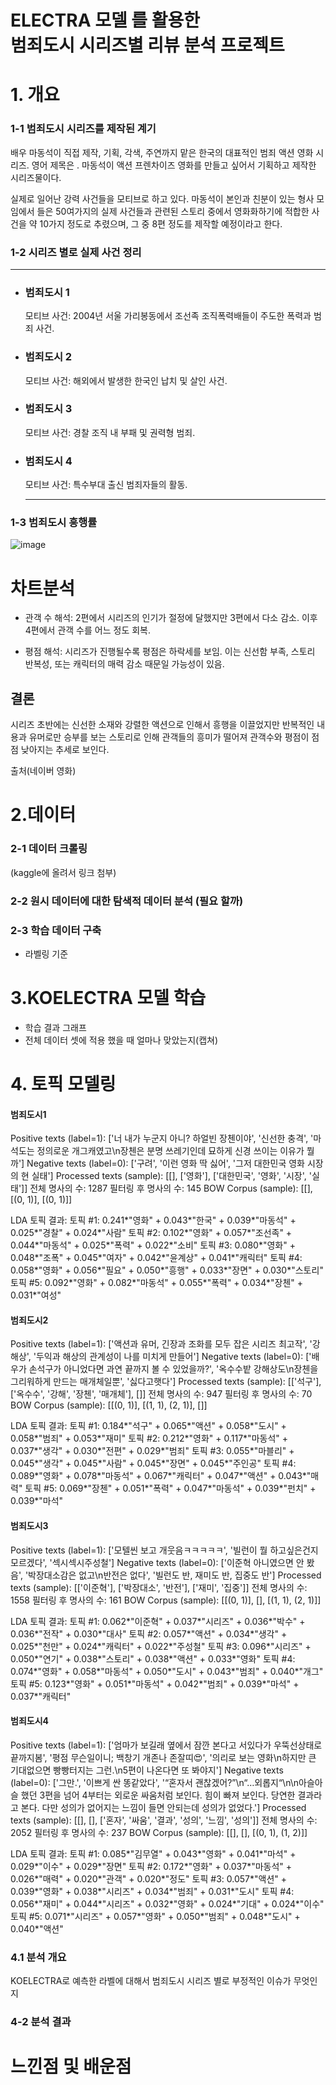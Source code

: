 # ELECTRA 모델 를 활용한 <br>범죄도시 시리즈별 리뷰 분석 프로젝트

# 1. 개요
### 1-1 범죄도시 시리즈를 제작된 계기

배우 마동석이 직접 제작, 기획, 각색, 주연까지 맡은 한국의 대표적인 범죄 액션 영화 시리즈. 
영어 제목은 <The Roundup Series>. 마동석이 액션 프렌차이즈 영화를 만들고 싶어서 기획하고 제작한 시리즈물이다.

실제로 일어난 강력 사건들을 모티브로 하고 있다. 마동석이 본인과 친분이 있는 형사 모임에서 들은 50여가지의 실제 사건들과 관련된 스토리 중에서 영화화하기에 적합한 사건을 약 10가지 정도로 추렸으며, 그 중 8편 정도를 제작할 예정이라고 한다.

### 1-2 시리즈 별로 실제 사건 정리
---
- ### 범죄도시 1
  모티브 사건: 2004년 서울 가리봉동에서 조선족 조직폭력배들이 주도한 폭력과 범죄 사건.

- ### 범죄도시 2
  모티브 사건: 해외에서 발생한 한국인 납치 및 살인 사건.

- ### 범죄도시 3
  모티브 사건: 경찰 조직 내 부패 및 권력형 범죄.

- ### 범죄도시 4
  모티브 사건: 특수부대 출신 범죄자들의 활동.
  
  ---
### 1-3 범죄도시 흥행률
![image](https://github.com/user-attachments/assets/f3d7ffc0-f99d-4d5b-b031-88b7a70bec78)

# 차트분석
- 관객 수 
해석: 2편에서 시리즈의 인기가 절정에 달했지만 3편에서 다소 감소. 이후 4편에서 관객 수를 어느 정도 회복.

- 평점
해석: 시리즈가 진행될수록 평점은 하락세를 보임. 이는 신선함 부족, 스토리 반복성, 또는 캐릭터의 매력 감소 때문일 가능성이 있음.

## 결론

시리즈 초반에는 신선한 소재와 강렬한 액션으로 인해서 흥행을 이끌었지만
반복적인 내용과 유머로만 승부를 보는 스토리로 인해 관객들의 흥미가 떨어져 관객수와 평점이 점점 낮아지는 추세로 보인다. 


출처(네이버 영화)

# 2.데이터

### 2-1 데이터 크롤링
(kaggle에 올려서 링크 첨부)

### 2-2 원시 데이터에 대한 탐색적 데이터 분석 (필요 할까)

### 2-3 학습 데이터 구축
- 라벨링 기준



# 3.KOELECTRA 모델 학습
- 학습 결과 그래프
- 전체 데이터 셋에 적용 했을 때 얼마나 맞았는지(캡쳐)


# 4. 토픽 모델링

#### 범죄도시1
Positive texts (label=1): ['너 내가 누군지 아니? 하얼빈 장첸이야', '신선한 충격', '마석도는 정의로운 개그캐였고\n장첸은 분명 쓰레기인데 묘하게 신경 쓰이는 이유가 뭘까']
Negative texts (label=0): ['구려', '이런 영화 딱 싫어', '그저 대한민국 영화 시장의 현 실태']
Processed texts (sample): [[], ['영화'], ['대한민국', '영화', '시장', '실태']]
전체 명사의 수: 1287
필터링 후 명사의 수: 145
BOW Corpus (sample): [[], [(0, 1)], [(0, 1)]]

LDA 토픽 결과:
토픽 #1: 0.241*"영화" + 0.043*"한국" + 0.039*"마동석" + 0.025*"경찰" + 0.024*"사람"
토픽 #2: 0.102*"영화" + 0.057*"조선족" + 0.044*"마동석" + 0.025*"폭력" + 0.022*"소비"
토픽 #3: 0.080*"영화" + 0.048*"조폭" + 0.045*"여자" + 0.042*"윤계상" + 0.041*"캐릭터"
토픽 #4: 0.058*"영화" + 0.056*"필요" + 0.050*"흥행" + 0.033*"장면" + 0.030*"스토리"
토픽 #5: 0.092*"영화" + 0.082*"마동석" + 0.055*"폭력" + 0.034*"장첸" + 0.031*"여성"

#### 범죄도시2
Positive texts (label=1): ['액션과 유머, 긴장과 조화를 모두 잡은 시리즈 최고작', '강해상', '두익과 해상의 관계성이 나를 미치게 만들어']
Negative texts (label=0): ['배우가 손석구가 아니었다면 과연 끝까지 볼 수 있었을까?', '옥수수밭 강해상도\n장첸을 그리워하게 만드는 매개체일뿐', '싫다고햇다']
Processed texts (sample): [['석구'], ['옥수수', '강해', '장첸', '매개체'], []]
전체 명사의 수: 947
필터링 후 명사의 수: 70
BOW Corpus (sample): [[(0, 1)], [(1, 1), (2, 1)], []]

LDA 토픽 결과:
토픽 #1: 0.184*"석구" + 0.065*"액션" + 0.058*"도시" + 0.058*"범죄" + 0.053*"재미"
토픽 #2: 0.212*"영화" + 0.117*"마동석" + 0.037*"생각" + 0.030*"전편" + 0.029*"범죄"
토픽 #3: 0.055*"마블리" + 0.045*"생각" + 0.045*"사람" + 0.045*"장면" + 0.045*"주인공"
토픽 #4: 0.089*"영화" + 0.078*"마동석" + 0.067*"캐릭터" + 0.047*"액션" + 0.043*"매력"
토픽 #5: 0.069*"장첸" + 0.051*"폭력" + 0.047*"마동석" + 0.039*"펀치" + 0.039*"마석"

#### 범죄도시3
Positive texts (label=1): ['모텔씬 보고 개웃음ㅋㅋㅋㅋㅋ', '빌런이 뭘 하고싶은건지 모르겠다', '섹시섹시주성철']
Negative texts (label=0): ['이준혁 아니였으면 안 봤음', '박장대소감은 없고\n반전은 없다', '빌런도 반, 재미도 반, 집중도 반']
Processed texts (sample): [['이준혁'], ['박장대소', '반전'], ['재미', '집중']]
전체 명사의 수: 1558
필터링 후 명사의 수: 161
BOW Corpus (sample): [[(0, 1)], [], [(1, 1), (2, 1)]]

LDA 토픽 결과:
토픽 #1: 0.062*"이준혁" + 0.037*"시리즈" + 0.036*"박수" + 0.036*"전작" + 0.030*"대사"
토픽 #2: 0.057*"액션" + 0.034*"생각" + 0.025*"천만" + 0.024*"캐릭터" + 0.022*"주성철"
토픽 #3: 0.096*"시리즈" + 0.050*"연기" + 0.038*"스토리" + 0.038*"액션" + 0.033*"영화"
토픽 #4: 0.074*"영화" + 0.058*"마동석" + 0.050*"도시" + 0.043*"범죄" + 0.040*"개그"
토픽 #5: 0.123*"영화" + 0.051*"마동석" + 0.042*"범죄" + 0.039*"마석" + 0.037*"캐릭터"


#### 범죄도시4
Positive texts (label=1): ['엄마가 보길래 옆에서 잠깐 본다고 서있다가 우뚝선상태로 끝까지봄', '평점 무슨일이니; 백창기 개존나 존잘띠😍', '의리로 보는 영화\n하지만 큰 기대없으면 빵빵터지는 그런.\n5편이 나온다면 또 봐야지']
Negative texts (label=0): ['그만.', '이쁘게 싼 똥같았다', '“혼자서 괜찮겠어?”\n“…외롭지“\n\n아슬아슬 했던 3편을 넘어 4부터는 외로운 싸움처럼 보인다. 힘이 빠져 보인다. 당연한 결과라고 본다. 다만 성의가 없어지는 느낌이 들면 안되는데 성의가 없었다.']
Processed texts (sample): [[], [], ['혼자', '싸움', '결과', '성의', '느낌', '성의']]
전체 명사의 수: 2052
필터링 후 명사의 수: 237
BOW Corpus (sample): [[], [], [(0, 1), (1, 2)]]

LDA 토픽 결과:
토픽 #1: 0.085*"김무열" + 0.043*"영화" + 0.041*"마석" + 0.029*"이수" + 0.029*"장면"
토픽 #2: 0.172*"영화" + 0.037*"마동석" + 0.026*"매력" + 0.020*"관객" + 0.020*"정도"
토픽 #3: 0.057*"액션" + 0.039*"영화" + 0.038*"시리즈" + 0.034*"범죄" + 0.031*"도시"
토픽 #4: 0.056*"재미" + 0.044*"시리즈" + 0.032*"영화" + 0.024*"기대" + 0.024*"이수"
토픽 #5: 0.071*"시리즈" + 0.057*"영화" + 0.050*"범죄" + 0.048*"도시" + 0.040*"액션"

### 4.1 분석 개요
KOELECTRA로 예측한 라벨에 대해서 범죄도시 시리즈 별로 부정적인 이슈가 무엇인지

### 4-2 분석 결과

# 느낀점 및 배운점



  
